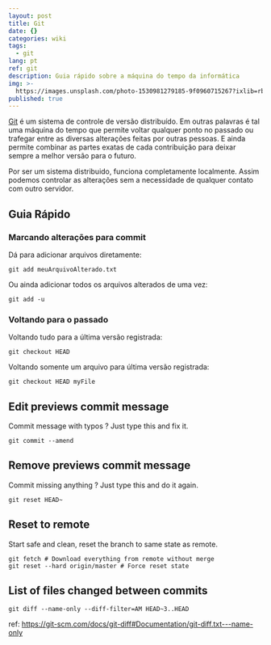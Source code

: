 ```yaml
---
layout: post
title: Git
date: {}
categories: wiki
tags:
  - git
lang: pt
ref: git
description: Guia rápido sobre a máquina do tempo da informática
img: >-
  https://images.unsplash.com/photo-1530981279185-9f0960715267?ixlib=rb-0.3.5&ixid=eyJhcHBfaWQiOjEyMDd9&s=3e1e6f6a5ab0d2394af4afb7be6ac9ce&auto=format&fit=crop&w=1350&q=80
published: true
---
```


[Git](https://git-scm.com) é um sistema de controle de versão distribuído. Em outras palavras é tal uma máquina do tempo que permite voltar qualquer ponto no passado ou trafegar entre as diversas alterações feitas por outras pessoas. E ainda permite combinar as partes exatas de cada contribuição para deixar sempre a melhor versão para o futuro.

Por ser um sistema distribuido, funciona completamente localmente. Assim podemos controlar as alterações sem a necessidade de qualquer contato com outro servidor.

## Guia Rápido

### Marcando alterações para commit

Dá para adicionar arquivos diretamente:
```
git add meuArquivoAlterado.txt
```

Ou ainda adicionar todos os arquivos alterados de uma vez:

```
git add -u
```

### Voltando para o passado

Voltando tudo para a última versão registrada:
```
git checkout HEAD
```

Voltando somente um arquivo para última versão registrada:
```
git checkout HEAD myFile
```

## Edit previews commit message

Commit message with typos ? Just type this and fix it.

```
git commit --amend
```

## Remove previews commit message

Commit missing anything ? Just type this and do it again.

```
git reset HEAD~
```

## Reset to remote

Start safe and clean, reset the branch to same state as remote.

```
git fetch # Download everything from remote without merge
git reset --hard origin/master # Force reset state
```

## List of files changed between commits

```
git diff --name-only --diff-filter=AM HEAD~3..HEAD
```

ref: https://git-scm.com/docs/git-diff#Documentation/git-diff.txt---name-only
